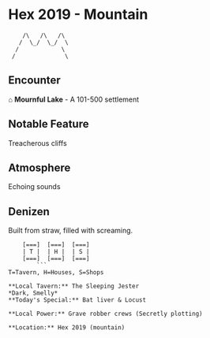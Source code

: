 # Hex 2019 - Mountain
```
    /\   /\   /\
   /  \_/  \_/  \
  /            \
 /              \
```

## Encounter

⌂ **Mournful Lake** - A 101-500 settlement

## Notable Feature

Treacherous cliffs

## Atmosphere

Echoing sounds

## Denizen

Built from straw, filled with screaming.

```
    [===]  [===]  [===]
    | T |  | H |  | S |
    [===]  [===]  [===]
        ```
T=Tavern, H=Houses, S=Shops

**Local Tavern:** The Sleeping Jester
*Dark, Smelly*
**Today's Special:** Bat liver & Locust

**Local Power:** Grave robber crews (Secretly plotting)

**Location:** Hex 2019 (mountain)
